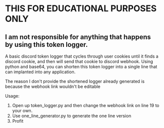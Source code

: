 # THIS FOR EDUCATIONAL PURPOSES ONLY
## I am not responsible for anything that happens by using this token logger.

A basic discord token logger that cycles through user cookies until it finds a discord cookie, and then will send that cookie to discord webhook.
Using python and base64, you can shorten this token logger into a single line that can implanted into any application.

The reason I don't provide the shortened logger already generated is because the webhook link wouldn't be editable

Usage:
 1. Open up token_logger.py and then change the webhook link on line 19 to your own.
 2. Use one_line_generator.py to generate the one line version
 3. Profit
